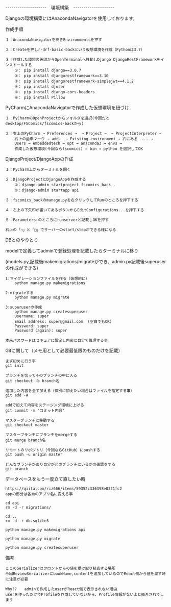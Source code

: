 --------------------　環境構築　--------------------

Djangoの環境構築にはAnacondaNavigatorを使用しております。


作成手順

    １：AnacondaNavigatorを開きEnvironmentsを押す
    
    ２：Createを押しr-drf-basic-backという仮想環境を作成（Pythonは3.7）
    
    ３：作成した環境の矢印からOpenTerminalへ移動しDjango DjangoRestFrameworkをインストールする
        ①： pip install django==3.0.7
        ②： pip install djangorestframework==3.10
        ③： pip install djangorestframework-simplejwt==4.1.2
        ④： pip install djoser
        ⑤： pip install django-cors-headers
        ⑥： pip install Pillow


PyCharmにAnacondaNavigatorで作成した仮想環境を紐づけ

    １：PyCharmのOpenProjectからフォルダを選択(今回だとdesktop/FSComics/fscomics-backから)
    
    ２：右上のPyCharm → Preferences →  → Project →  → ProjectInterpreter → 
        右上の歯車マーク → add.. → Existing environment → 右にある　... →
        Users → embeddedtech → opt → anaconda3 → envs →
        作成した仮想環境(今回ならfscomics) → bin → python を選択してOK
        
        
DjangoProject/DjangoAppの作成

    １：PyCharm上からターミナルを開く
    
    ２：DjangoProjectとDjangoAppを作成する
        ①：django-admin startproject fscomics_back .
        ②：django-admin startapp api
        
    ３：fscomics_backのmanage.pyを右クリックしてRunのところを押下する
    
    ４：右上の下矢印が書いてあるボタンからEditConfigurations...を押下する
    
    ５：Parameters:のところにrunserverと記載しOKを押す
    
    右上の「→」と「□」でサーバーのstart/stopができる様になる
    
    
DBとのやりとり

modelで定義してadminで登録処理を記載したらターミナルに移り

(models.py,記載後makemigrations/migrateができ、admin.py記載後superuserの作成ができる)

    1:マイグレーションファイルを作る（仮想的に）
        python manage.py makemigrations
    
    2:migrateする
        python manage.py migrate
        
    3:superuserの作成
        python manage.py createsuperuser
        Username: super
        Email address: super@gmail.com  (空白でもOK)
        Password: super
        Password (again): super
        
    本来パスワードはセキュアに設定し内密に自分で管理する事



Gitに関して（メモ用として必要最低限のものだけを記載）

    まず初めに行う事
    git init
    
    ブランチを切ってそのブランチの中に入る
    git checkout -b branch名
    
    追加した内容を全て加える（個別に加えたい場合はファイルを指定する事）
    git add -A
    
    addで加えて内容をステージング環境に上げる
    git commit -m 'コミット内容'
    
    マスターブランチに移動する
    git checkout master
    
    マスターブランチにブランチをmergeする
    git merge branch名
    
    リモートのリポジトリ（今回ならGitHub）にpushする
    git push -u origin master
    
    どんなブランチがあり自分がどのブランチにいるかの確認をする
    git branch
    
    
データベースをもう一度立て直したい時

    https://qiita.com/riz666/items/59352c336398e0321fc2
    appの部分は各自のアプリ名に変える事
    
    cd api
    rm -d -r migrations/
    
    cd ..
    rm -d -r db.sqlite3
    
    python manage.py makemigrations api
    
    python manage.py migrate
    
    python manage.py createsuperuser

    


備考

    ここのSerializerはフロントからの値を受け取り精査する場所
    今回ReviewSerializerにbookName,contentを追加しているのでReact側から値を渡す時に注意が必要
    
    Why??　　adminで作成したuserがReact側で表示されない理由
    userを作っただけでProfileを作成していないから、Profile情報がないよと拒否されてしまう